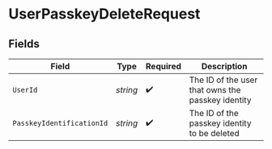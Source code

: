 # UserPasskeyDeleteRequest


## Fields

| Field                                             | Type                                              | Required                                          | Description                                       |
| ------------------------------------------------- | ------------------------------------------------- | ------------------------------------------------- | ------------------------------------------------- |
| `UserId`                                          | *string*                                          | :heavy_check_mark:                                | The ID of the user that owns the passkey identity |
| `PasskeyIdentificationId`                         | *string*                                          | :heavy_check_mark:                                | The ID of the passkey identity to be deleted      |